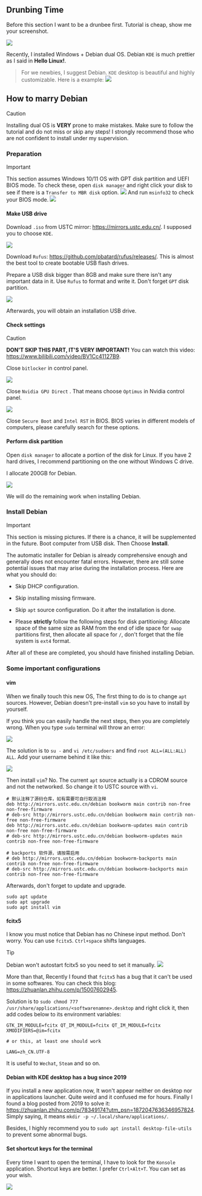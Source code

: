 ## Drunbing Time

Before this section I want to be a drunbee first. Tutorial is cheap, show me your screenshot.

![](/assets/Linux/3.1%20Seek%20common%20ground%20while%20reserving%20differences/example.gif)

Recently, I installed Windows + Debian dual OS. Debian `KDE` is much prettier as I said in **Hello Linux!**.
> For we newbies, I suggest Debian. `KDE` desktop is beautiful and highly customizable. Here is a example:
>![](/assets/Linux/3.1%20Seek%20common%20ground%20while%20reserving%20differences/1.png)

## How to marry Debian
>[!CAUTION]
> Installing dual OS is **VERY** prone to make mistakes. Make sure to follow the tutorial and do not miss or skip any steps! I strongly recommend those who are not confident to install under my supervision.

### Preparation
>[!IMPORTANT]
> This section assumes Windows 10/11 OS with GPT disk partition and UEFI BIOS mode.
> To check these, open `disk manager` and right click your disk to see if there is a `Transfer to MBR disk` option. 
>![](/assets/Linux/3.1%20Seek%20common%20ground%20while%20reserving%20differences/2.png)
>And run `msinfo32` to check your BIOS mode.
> ![](/assets/Linux/3.1%20Seek%20common%20ground%20while%20reserving%20differences/3.png)

#### Make USB drive
Download `.iso` from USTC mirror: https://mirrors.ustc.edu.cn/. I supposed you to choose `KDE`.

![](/assets/Linux/3.1%20Seek%20common%20ground%20while%20reserving%20differences/4.png)

Download `Rufus`: https://github.com/pbatard/rufus/releases/. This is almost the best tool to create bootable USB flash drives.

Prepare a USB disk bigger than 8GB and make sure there isn't any important data in it. Use `Rufus` to format and write it. Don't forget `GPT` disk partition.

![](/assets/Linux/3.1%20Seek%20common%20ground%20while%20reserving%20differences/5.png)

Afterwards, you will obtain an installation USB drive.

#### Check settings
>[!CAUTION]
> **DON'T SKIP THIS PART, IT'S VERY IMPORTANT!** You can watch this video: https://www.bilibili.com/video/BV1Cc41127B9.

Close `bitlocker` in control panel.

![](/assets/Linux/3.1%20Seek%20common%20ground%20while%20reserving%20differences/6.png)

Close `Nvidia GPU Direct` . That means choose `Optimus` in Nvidia control panel.

![](/assets/Linux/3.1%20Seek%20common%20ground%20while%20reserving%20differences/7.png)

Close `Secure Boot` and `Intel RST` in BIOS. BIOS varies in different models of computers, please carefully search for these options.

#### Perform disk partition
Open `disk manager` to allocate a portion of the disk for Linux. If you have 2 hard drives, I recommend partitioning on the one without Windows C drive.

I allocate 200GB for Debian.

![](/assets/Linux/3.1%20Seek%20common%20ground%20while%20reserving%20differences/8.png)

We will do the remaining work when installing Debian.

### Install Debian
>[!IMPORTANT]
> This section is missing pictures. If there is a chance, it will be supplemented in the future.
Boot computer from USB disk. Then Choose **Install**.

The automatic installer for Debian is already comprehensive enough and generally does not encounter fatal errors. However, there are still some potential issues that may arise during the installation process. Here are what you should do:

- Skip DHCP configuration.

- Skip installing missing firmware.

- Skip `apt` source configuration. Do it after the installation is done.

- Please **strictly** follow the following steps for disk partitioning: Allocate space of the same size as RAM from the end of idle space for `swap` partitions first, then allocate all space for `/`,  don't forget that the file system is `ext4` format.

After all of these are completed, you should have finished installing Debian.

### Some important configurations

#### vim
When we finally touch this new OS, The first thing to do is to change `apt` sources. However, Debian doesn't pre-install `vim` so you have to install by yourself.

If you think you can easily handle the next steps, then you are completely wrong. When you type `sudo` terminal will throw an error:

![](/assets/Linux/3.1%20Seek%20common%20ground%20while%20reserving%20differences/9.png)

The solution is to  `su -` and  `vi /etc/sudoers` and find `root ALL=(ALL:ALL) ALL`. Add your username behind it like this:

![](/assets/Linux/3.1%20Seek%20common%20ground%20while%20reserving%20differences/10.png)

Then install `vim`? No. The current `apt` source actually is a CDROM source and not the networked. So change it to USTC source with `vi`. 

```
# 默认注释了源码仓库，如有需要可自行取消注释
deb http://mirrors.ustc.edu.cn/debian bookworm main contrib non-free non-free-firmware
# deb-src http://mirrors.ustc.edu.cn/debian bookworm main contrib non-free non-free-firmware
deb http://mirrors.ustc.edu.cn/debian bookworm-updates main contrib non-free non-free-firmware
# deb-src http://mirrors.ustc.edu.cn/debian bookworm-updates main contrib non-free non-free-firmware

# backports 软件源，请按需启用
# deb http://mirrors.ustc.edu.cn/debian bookworm-backports main contrib non-free non-free-firmware
# deb-src http://mirrors.ustc.edu.cn/debian bookworm-backports main contrib non-free non-free-firmware
```

Afterwards, don't forget to update and upgrade.

```
sudo apt update
sudo apt upgrade
sudo apt install vim
```

#### fcitx5
I know you must notice that Debian has no Chinese input method. Don't worry. You can use `fcitx5`. `Ctrl+space` shifts languages.

>[!TIP]
> Debian won't autostart fcitx5 so you need to set it manually.
> ![](/assets/Linux/3.1%20Seek%20common%20ground%20while%20reserving%20differences/11.png)

More than that, Recently I found that `fcitx5` has a bug that it can't be used in some softwares. You can check this blog: https://zhuanlan.zhihu.com/p/15007602945.

Solution is to `sudo chmod 777 /usr/share/applications/<softwarenamne>.desktop` and right click it, then add codes below to its environment variables:

```
GTK_IM_MODULE=fcitx QT_IM_MODULE=fcitx QT_IM_MODULE=fcitx XMODIFIERS=@im=fcitx

# or this, at least one should work

LANG=zh_CN.UTF-8
```

It is useful to `Wechat`, `Steam` and so on.


#### Debian with KDE desktop has a bug since 2019
If you install a new application now, It won't appear neither on desktop nor in applications launcher. Quite weird and it confused me for hours. Finally I found a blog posted from 2019 to solve it: https://zhuanlan.zhihu.com/p/78349174?utm_psn=1872047636346957824. Simply saying, it means `mkdir -p ~/.local/share/applications/`.

Besides, I highly recommend you to `sudo apt install desktop-file-utils` to prevent some abnormal bugs.

#### Set shortcut keys for the terminal
Every time I want to open the terminal, I have to look for the `Konsole` application. Shortcut keys are better. I prefer `Ctrl+Alt+T`. You can set as your wish.

![](/assets/Linux/3.1%20Seek%20common%20ground%20while%20reserving%20differences/12.png)
